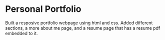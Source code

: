 # Personal Portfolio
Built a resposive portfolio webpage using html and css. 
Added different sections, a more about me page, and a resume page that has a resume pdf embedded to it.

